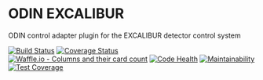 # ODIN EXCALIBUR
ODIN control adapter plugin for the EXCALIBUR detector control system


[![Build Status](https://travis-ci.org/DiamondLightSource/excalibur-detector.svg?branch=master)](https://travis-ci.org/DiamondLightSource/excalibur-detector)
[![Coverage Status](https://coveralls.io/repos/github/DiamondLightSource/excalibur-detector/badge.svg?branch=master)](https://coveralls.io/github/DiamondLightSource/excalibur-detector?branch=master)
[![Waffle.io - Columns and their card count](https://badge.waffle.io/DiamondLightSource/excalibur-detector.svg?columns=all)](https://waffle.io/DiamondLightSource/excalibur-detector)
[![Code Health](https://landscape.io/github/DiamondLightSource/excalibur-detector/master/landscape.svg?style=plastic)](https://landscape.io/github/DiamondLightSource/excalibur-detector/master)
[![Maintainability](https://api.codeclimate.com/v1/badges/962bd509787942efb2ea/maintainability)](https://codeclimate.com/github/DiamondLightSource/excalibur-detector/maintainability)
[![Test Coverage](https://api.codeclimate.com/v1/badges/962bd509787942efb2ea/test_coverage)](https://codeclimate.com/github/DiamondLightSource/excalibur-detector/test_coverage)